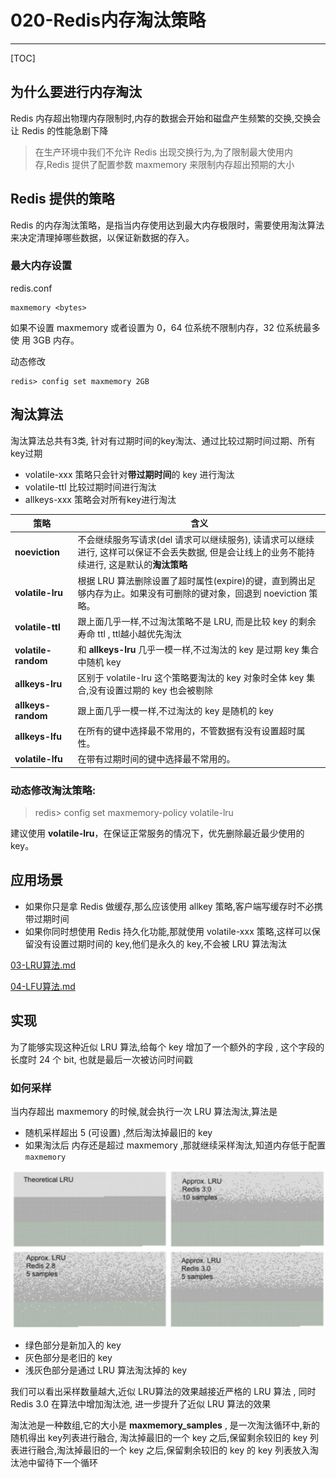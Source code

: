 # 020-Redis内存淘汰策略

---

[TOC]

## 为什么要进行内存淘汰

Redis 内存超出物理内存限制时,内存的数据会开始和磁盘产生频繁的交换,交换会让 Redis 的性能急剧下降

> 在生产环境中我们不允许 Redis 出现交换行为,为了限制最大使用内存,Redis 提供了配置参数 maxmemory 来限制内存超出预期的大小

## Redis 提供的策略

Redis 的内存淘汰策略，是指当内存使用达到最大内存极限时，需要使用淘汰算法来决定清理掉哪些数据，以保证新数据的存入。

### 最大内存设置

redis.conf

```
maxmemory <bytes>
```

如果不设置 maxmemory 或者设置为 0，64 位系统不限制内存，32 位系统最多使 用 3GB 内存。

动态修改

```
redis> config set maxmemory 2GB
```

## 淘汰算法

淘汰算法总共有3类, 针对有过期时间的key淘汰、通过比较过期时间过期、所有key过期

- volatile-xxx 策略只会针对**带过期时间**的 key 进行淘汰
- volatile-ttl 比较过期时间进行淘汰
- allkeys-xxx 策略会对所有key进行淘汰

| 策略                | 含义                                                         |
| ------------------- | ------------------------------------------------------------ |
| **noeviction**      | 不会继续服务写请求(del 请求可以继续服务), 读请求可以继续进行, 这样可以保证不会丢失数据, 但是会让线上的业务不能持续进行, 这是默认的**淘汰策略** |
| **volatile-lru**    | 根据 LRU 算法删除设置了超时属性(expire)的键，直到腾出足够内存为止。如果没有可删除的键对象，回退到 noeviction 策略。 |
| **volatile-ttl**    | 跟上面几乎一样,不过淘汰策略不是 LRU, 而是比较 key 的剩余寿命 ttl , ttl越小越优先淘汰 |
| **volatile-random** | 和 **allkeys-lru** 几乎一模一样,不过淘汰的 key 是过期 key 集合中随机 key |
| **allkeys-lru**     | 区别于 volatile-lru 这个策略要淘汰的 key 对象时全体 key 集合,没有设置过期的 key 也会被剔除 |
| **allkeys-random**  | 跟上面几乎一模一样,不过淘汰的 key 是随机的 key               |
| **allkeys-lfu**     | 在所有的键中选择最不常用的，不管数据有没有设置超时属性。     |
| **volatile-lfu**    | 在带有过期时间的键中选择最不常用的。                         |

### 动态修改淘汰策略:

> redis> config set maxmemory-policy volatile-lru

建议使用 **volatile-lru**，在保证正常服务的情况下，优先删除最近最少使用的 key。

## 应用场景

- 如果你只是拿 Redis 做缓存,那么应该使用 allkey 策略,客户端写缓存时不必携带过期时间
- 如果你同时想使用 Redis 持久化功能,那就使用 volatile-xxx 策略,这样可以保留没有设置过期时间的 key,他们是永久的 key,不会被 LRU 算法淘汰

 [03-LRU算法.md](03-LRU算法.md) 

 [04-LFU算法.md](04-LFU算法.md) 

## 实现

为了能够实现这种近似 LRU 算法,给每个 key 增加了一个额外的字段 , 这个字段的长度时 24 个 bit, 也就是最后一次被访问时间戳

### 如何采样

当内存超出 maxmemory 的时候,就会执行一次 LRU 算法淘汰,算法是

- 随机采样超出 5 (可设置) ,然后淘汰掉最旧的 key
- 如果淘汰后 内存还是超过 maxmemory ,那就继续采样淘汰,知道内存低于配置 `maxmemory`

![image-20200806092306769](../../../../assets/image-20200806092306769.png)

- 绿色部分是新加入的 key
- 灰色部分是老旧的 key
- 浅灰色部分是通过 LRU 算法淘汰掉的 key

我们可以看出采样数量越大,近似 LRU算法的效果越接近严格的 LRU 算法 , 同时 Redis 3.0 在算法中增加淘汰池, 进一步提升了近似 LRU 算法的效果

淘汰池是一种数组,它的大小是 **maxmemory_samples** , 是一次淘汰循环中,新的随机得出 key列表进行融合, 淘汰掉最旧的一个 key 之后,保留剩余较旧的 key 列表进行融合,淘汰掉最旧的一个 key 之后,保留剩余较旧的 key 的 key 列表放入淘汰池中留待下一个循环


